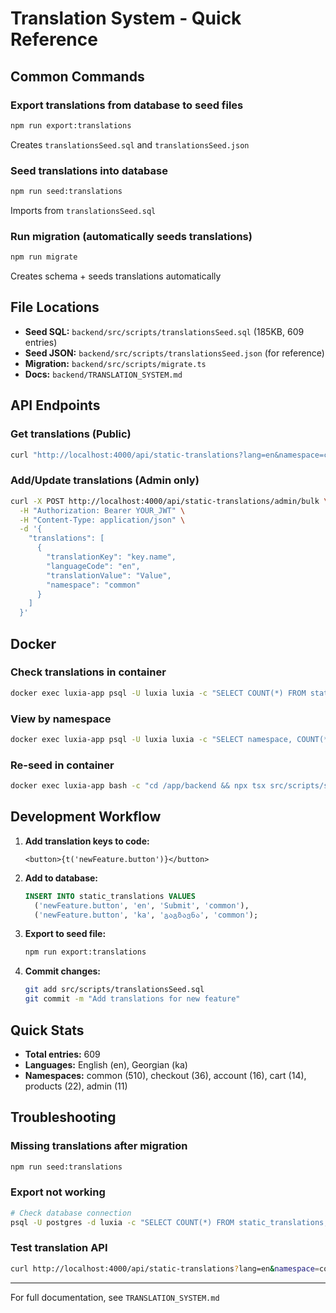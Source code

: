 # Translation System - Quick Reference

## Common Commands

### Export translations from database to seed files
```bash
npm run export:translations
```
Creates `translationsSeed.sql` and `translationsSeed.json`

### Seed translations into database
```bash
npm run seed:translations
```
Imports from `translationsSeed.sql`

### Run migration (automatically seeds translations)
```bash
npm run migrate
```
Creates schema + seeds translations automatically

## File Locations

- **Seed SQL:** `backend/src/scripts/translationsSeed.sql` (185KB, 609 entries)
- **Seed JSON:** `backend/src/scripts/translationsSeed.json` (for reference)
- **Migration:** `backend/src/scripts/migrate.ts`
- **Docs:** `backend/TRANSLATION_SYSTEM.md`

## API Endpoints

### Get translations (Public)
```bash
curl "http://localhost:4000/api/static-translations?lang=en&namespace=common"
```

### Add/Update translations (Admin only)
```bash
curl -X POST http://localhost:4000/api/static-translations/admin/bulk \
  -H "Authorization: Bearer YOUR_JWT" \
  -H "Content-Type: application/json" \
  -d '{
    "translations": [
      {
        "translationKey": "key.name",
        "languageCode": "en",
        "translationValue": "Value",
        "namespace": "common"
      }
    ]
  }'
```

## Docker

### Check translations in container
```bash
docker exec luxia-app psql -U luxia luxia -c "SELECT COUNT(*) FROM static_translations;"
```

### View by namespace
```bash
docker exec luxia-app psql -U luxia luxia -c "SELECT namespace, COUNT(*) FROM static_translations GROUP BY namespace;"
```

### Re-seed in container
```bash
docker exec luxia-app bash -c "cd /app/backend && npx tsx src/scripts/seedTranslations.ts"
```

## Development Workflow

1. **Add translation keys to code:**
   ```tsx
   <button>{t('newFeature.button')}</button>
   ```

2. **Add to database:**
   ```sql
   INSERT INTO static_translations VALUES
     ('newFeature.button', 'en', 'Submit', 'common'),
     ('newFeature.button', 'ka', 'გაგზავნა', 'common');
   ```

3. **Export to seed file:**
   ```bash
   npm run export:translations
   ```

4. **Commit changes:**
   ```bash
   git add src/scripts/translationsSeed.sql
   git commit -m "Add translations for new feature"
   ```

## Quick Stats

- **Total entries:** 609
- **Languages:** English (en), Georgian (ka)
- **Namespaces:** common (510), checkout (36), account (16), cart (14), products (22), admin (11)

## Troubleshooting

### Missing translations after migration
```bash
npm run seed:translations
```

### Export not working
```bash
# Check database connection
psql -U postgres -d luxia -c "SELECT COUNT(*) FROM static_translations;"
```

### Test translation API
```bash
curl http://localhost:4000/api/static-translations?lang=en&namespace=common | jq .
```

---

For full documentation, see `TRANSLATION_SYSTEM.md`
